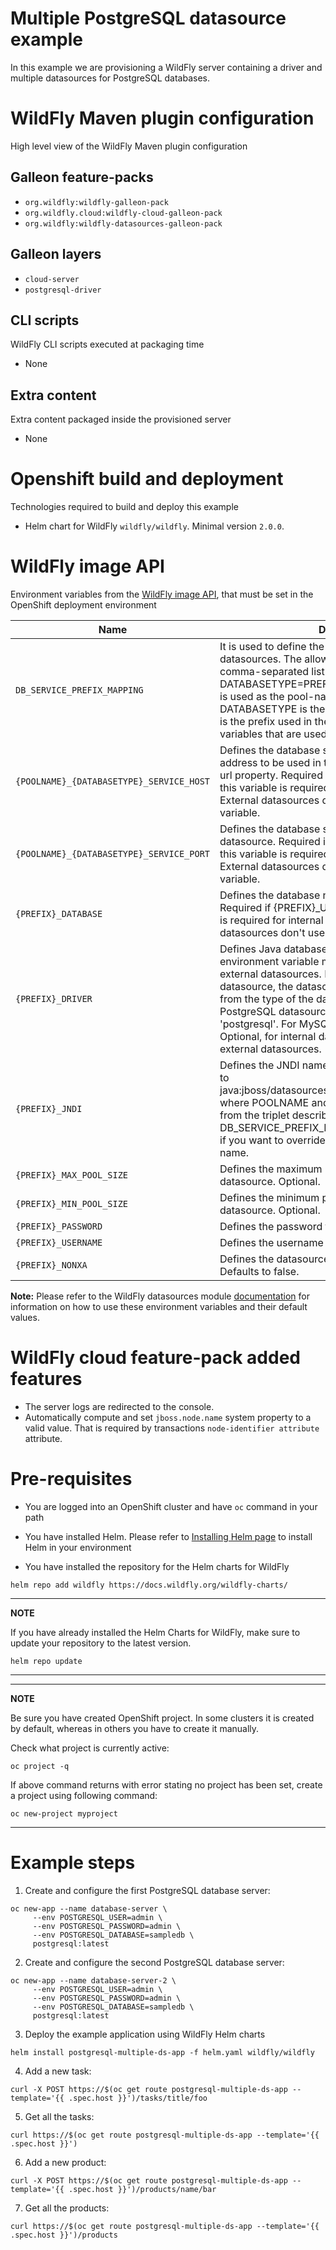 # Multiple PostgreSQL datasource example

In this example we are provisioning a WildFly server containing a driver and multiple datasources for PostgreSQL databases.

# WildFly Maven plugin configuration
High level view of the WildFly Maven plugin configuration

## Galleon feature-packs

* `org.wildfly:wildfly-galleon-pack`
* `org.wildfly.cloud:wildfly-cloud-galleon-pack`
* `org.wildfly:wildfly-datasources-galleon-pack`

## Galleon layers

* `cloud-server`
* `postgresql-driver`

## CLI scripts
WildFly CLI scripts executed at packaging time

* None

## Extra content
Extra content packaged inside the provisioned server

* None

# Openshift build and deployment
Technologies required to build and deploy this example

* Helm chart for WildFly `wildfly/wildfly`. Minimal version `2.0.0`.

# WildFly image API
Environment variables from the [WildFly image API](https://github.com/wildfly/wildfly-cekit-modules/blob/main/jboss/container/wildfly/run/api/module.yaml), that must be set in the OpenShift deployment environment

|Name|Description|
|----|-----------|
|`DB_SERVICE_PREFIX_MAPPING`|It is used to define the mapping prefixes for datasources. The allowed value for this variable is a comma-separated list of POOLNAME-DATABASETYPE=PREFIX triplets, where POOLNAME is used as the pool-name in the datasource, DATABASETYPE is the database driver to use, PREFIX is the prefix used in the names of environment variables that are used to configure the datasource.|
|`{POOLNAME}_{DATABASETYPE}_SERVICE_HOST`|Defines the database server’s host name or IP address to be used in the datasource’s connection-url property. Required if {PREFIX}_URL is not defined, this variable is required for internal datasources. External datasources don't use this environment variable.|
|`{POOLNAME}_{DATABASETYPE}_SERVICE_PORT`|Defines the database server’s port for the datasource. Required if {PREFIX}_URL is not defined, this variable is required for internal datasources. External datasources don't use this environment variable.|
|`{PREFIX}_DATABASE`|Defines the database name for the datasource. Required if {PREFIX}_URL is not defined, this variable is required for internal datasources. External datasources don't use this environment variable.|
|`{PREFIX}_DRIVER`|Defines Java database driver for the datasource. This environment variable must be defined only for external datasources. In case of an internal datasource, the datasource driver name in derived from the type of the datasource in use. For PostgreSQL datasource, the driver name is 'postgresql'. For MySQL, the name is 'mysql'. Optional, for internal datasources. Required for external datasources.|
|`{PREFIX}_JNDI`|Defines the JNDI name for the datasource. Defaults to java:jboss/datasources/POOLNAME_DATABASETYPE, where POOLNAME and DATABASETYPE are taken from the triplet described in DB_SERVICE_PREFIX_MAPPING. This setting is useful if you want to override the default generated JNDI name.|
|`{PREFIX}_MAX_POOL_SIZE`|Defines the maximum pool size option for the datasource. Optional.|
|`{PREFIX}_MIN_POOL_SIZE`|Defines the minimum pool size option for the datasource. Optional.|
|`{PREFIX}_PASSWORD`|Defines the password for the datasource. Required.|
|`{PREFIX}_USERNAME`|Defines the username for the datasource. Required.|
|`{PREFIX}_NONXA`|Defines the datasource as a non-XA datasource. Defaults to false.|

__Note:__ Please refer to the WildFly datasources module [documentation](https://github.com/wildfly/wildfly-cekit-modules/blob/main/jboss/container/wildfly/launch/datasources/module.yaml) for information on how to use these environment variables and their default values.
# WildFly cloud feature-pack added features

* The server logs are redirected to the console. 
* Automatically compute and set `jboss.node.name` system property to a valid value. That is required by transactions `node-identifier attribute` attribute. 

# Pre-requisites

* You are logged into an OpenShift cluster and have `oc` command in your path

* You have installed Helm. Please refer to [Installing Helm page](https://helm.sh/docs/intro/install/) to install Helm in your environment

* You have installed the repository for the Helm charts for WildFly

 ```
helm repo add wildfly https://docs.wildfly.org/wildfly-charts/
```
----
**NOTE**

If you have already installed the Helm Charts for WildFly, make sure to update your repository to the latest version.

```
helm repo update
```
----
----
**NOTE**

Be sure you have created OpenShift project. In some clusters it is created by default, whereas in others you have to create it manually.

Check what project is currently active:

```
oc project -q
```

If above command returns with error stating no project has been set, create a project using following command:

```
oc new-project myproject
```
----

# Example steps

1. Create and configure the first PostgreSQL database server:

```
oc new-app --name database-server \
     --env POSTGRESQL_USER=admin \
     --env POSTGRESQL_PASSWORD=admin \
     --env POSTGRESQL_DATABASE=sampledb \
     postgresql:latest
```
2. Create and configure the second PostgreSQL database server:

```
oc new-app --name database-server-2 \
     --env POSTGRESQL_USER=admin \
     --env POSTGRESQL_PASSWORD=admin \
     --env POSTGRESQL_DATABASE=sampledb \
     postgresql:latest
```

3. Deploy the example application using WildFly Helm charts

```
helm install postgresql-multiple-ds-app -f helm.yaml wildfly/wildfly
```

4. Add a new task:

```
curl -X POST https://$(oc get route postgresql-multiple-ds-app --template='{{ .spec.host }}')/tasks/title/foo
```

5. Get all the tasks:

```
curl https://$(oc get route postgresql-multiple-ds-app --template='{{ .spec.host }}')
```

6. Add a new product:

```
curl -X POST https://$(oc get route postgresql-multiple-ds-app --template='{{ .spec.host }}')/products/name/bar
```

7. Get all the products:

```
curl https://$(oc get route postgresql-multiple-ds-app --template='{{ .spec.host }}')/products
```
